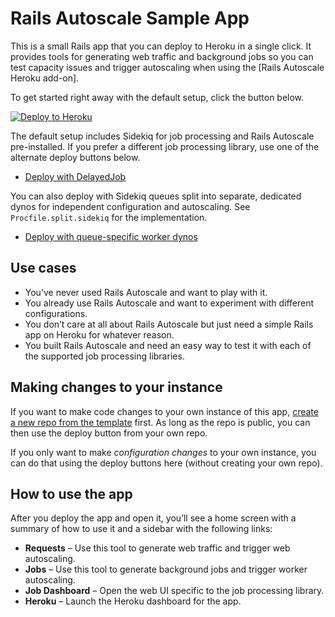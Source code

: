 # Rails Autoscale Sample App

This is a small Rails app that you can deploy to Heroku in a single click. It provides tools for generating web traffic and background jobs so you can test capacity issues and trigger autoscaling when using the [Rails Autoscale Heroku add-on].

To get started right away with the default setup, click the button below.

[![Deploy to Heroku](https://www.herokucdn.com/deploy/button.svg)](https://heroku.com/deploy)

The default setup includes Sidekiq for job processing and Rails Autoscale pre-installed. If you prefer a different job processing library, use one of the alternate deploy buttons below.

- [Deploy with DelayedJob](https://heroku.com/deploy?env[PROCFILE]=Procfile.delayed_job&env[BUNDLE_WITHOUT]=development:test:sidekiq:resque:que)

You can also deploy with Sidekiq queues split into separate, dedicated dynos for independent configuration and autoscaling. See `Procfile.split.sidekiq` for the implementation.

- [Deploy with queue-specific worker dynos](https://heroku.com/deploy?env[PROCFILE]=Procfile.split.sidekiq)

## Use cases

- You’ve never used Rails Autoscale and want to play with it.
- You already use Rails Autoscale and want to experiment with different configurations.
- You don’t care at all about Rails Autoscale but just need a simple Rails app on Heroku for whatever reason.
- You built Rails Autoscale and need an easy way to test it with each of the supported job processing libraries.

## Making changes to your instance

If you want to make code changes to your own instance of this app, [create a new repo from the template](https://github.com/adamlogic/rails-autoscale-sample-app/generate) first. As long as the repo is public, you can then use the deploy button from your own repo.

<!-- After you’ve deployed, you can set up automatic deploys from your own repo like this:

![automatic deploys from forked demo repo] -->

If you only want to make _configuration changes_ to your own instance, you can do that using the deploy buttons here (without creating your own repo).

## How to use the app

After you deploy the app and open it, you’ll see a home screen with a summary of how to use it and a sidebar with the following links:

- **Requests** – Use this tool to generate web traffic and trigger web autoscaling.
- **Jobs** – Use this tool to generate background jobs and trigger worker autoscaling.
- **Job Dashboard** – Open the web UI specific to the job processing library.
- **Heroku** – Launch the Heroku dashboard for the app.
<!-- - **Rails Autoscale** – Launch the Rails Autoscale dashboard for the app. -->

<!-- ## Request Generator

The request generator has two components: a form for sending one-off web requests from your web browser with configurable server processing time, and a helper for running load tests from the command line with `wrk`.

The default configuration deploys with three web (Puma) threads and a single web worker (Puma process). This means it can handle at most three concurrent requests on a single dyno.

To see this in action, configure the requests to each take a second (1000ms) for application processing time, then quickly hit the button four times to send four requests. The fourth request will take longer because it had to wait for an available thread. **This is request queueing in action!**

If the app had autoscaling enabled, it likely just triggered an upscale depending on the autoscale settings.

Firing requests from the browser is useful for tiny experiments like this, but since browsers are limited on the number of concurrent requests, you’ll want to use `wrk` for hit the app with any substantial traffic. -->
